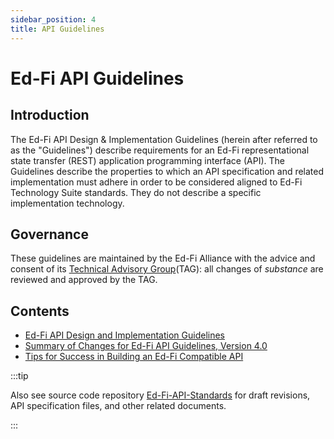 ```yaml
---
sidebar_position: 4
title: API Guidelines
---
```


# Ed-Fi API Guidelines

## Introduction

The Ed-Fi API Design & Implementation Guidelines (herein after referred to as the "Guidelines") describe requirements for an Ed-Fi representational state transfer (REST) application programming interface (API). The Guidelines describe the properties to which an API specification and related implementation must adhere in order to be considered aligned to Ed-Fi Technology Suite standards. They do not describe a specific implementation technology.

## Governance

These guidelines are maintained by the Ed-Fi Alliance with the advice and consent of its [Technical Advisory Group](https://edfi.atlassian.net/wiki/spaces/GOV/pages/20317491/Technical+Advisory+Group)(TAG): all changes of _substance_ are reviewed and approved by the TAG.

## Contents

* [Ed-Fi API Design and Implementation Guidelines](./design-and-implementation-guidelines/readme.md)
* [Summary of Changes for Ed-Fi API Guidelines, Version 4.0](./summary-of-changes-v40.md)
* [Tips for Success in Building an Ed-Fi Compatible API](./tips-for-success.md)

:::tip

Also see source code repository
[Ed-Fi-API-Standards](https://github.com/Ed-Fi-Alliance-OSS/Ed-Fi-API-Standards)
for draft revisions, API specification files, and other related documents.

:::
